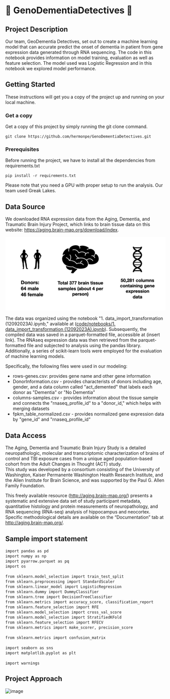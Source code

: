 # 🧬 GenoDementiaDetectives 🧬

## Project Description
Our team, GeoDementia Detectives, set out to create a machine learning model that can accurate predict the onset of dementia in patient from gene expression data generated through RNA sequencing. The code in this notebook provides information on model training, evaluation as well as feature selection. The model used was Logistic Regression and in this notebook we explored model performance.

## Getting Started

These instructions will get you a copy of the project up and running on your local machine.

### Get a copy

Get a copy of this project by simply running the git clone command.

``` git
git clone https://github.com/hermonpe/GenoDementiaDetectives.git
```

### Prerequisites

Before running the project, we have to install all the dependencies from requirements.txt

``` pip
pip install -r requirements.txt
```

Please note that you need a GPU with proper setup to run the analysis.  Our team used Greak Lakes.

## Data Source
We downloaded RNA expression data from the Aging, Dementia, and Traumatic Brain Injury Project, which links to brain tissue data on this website: https://aging.brain-map.org/download/index. 

![image](https://github.com/genodementia-detectives/GenoDementiaDetectives/blob/main/images/data_source_image.png)

The data was organized using the notebook "1. data_import_transformation (12092023A).ipynb," available at ([code/notebooks/1. data_import_transformation (12092023A).ipynb](https://github.com/genodementia-detectives/GenoDementiaDetectives/blob/70e74de5fc3448c190cc608699ed841487c14584/code/notebooks/1.%20data_import_transformation%20(12092023A).ipynb)). Subsequently, the compiled data was saved in a parquet-formatted file, accessible at (insert link). The RNAseq expression data was then retrieved from the parquet-formatted file and subjected to analysis using the pandas library. Additionally, a series of scikit-learn tools were employed for the evaluation of machine learning models.

Specifically, the following files were used in our modeling:
* rows-genes.csv: provides gene name and other gene information
* DonorInformation.csv - provides characterists of donors including age, gender, and a data column called "act_demented" that labels each donor as "Dementia" or "No Dementia"
* columns-samples.csv - provides information about the tissue sample and connects the "rnaseq_profile_id" to a "donor_id," which helps with merging datasets
* fpkm_table_normalized.csv - provides normalized gene expression data by "gene_id" and "rnaseq_profile_id"

## Data Access

The Aging, Dementia and Traumatic Brain Injury Study is a detailed neuropathologic, molecular and transcriptomic characterization of brains of control 
and TBI exposure cases from a unique aged population-based cohort from the Adult Changes in Thought (ACT) study.  
This study was developed by a consortium consisting of the University of Washington, Kaiser Permanente Washington Health Research Institute, 
and the Allen Institute for Brain Science, and was supported by the Paul G. Allen Family Foundation. 

This freely available resource (http://aging.brain-map.org/) presents a systematic and extensive data set of study participant metadata, 
quantitative histology and protein measurements of neuropathology, and RNA sequencing (RNA-seq) analysis of hippocampus and neocortex. 
Specific methodological details are available on the “Documentation” tab at http://aging.brain-map.org/.

## Sample import statement
```
import pandas as pd
import numpy as np
import pyarrow.parquet as pq
import os

from sklearn.model_selection import train_test_split
from sklearn.preprocessing import StandardScaler
from sklearn.linear_model import LogisticRegression
from sklearn.dummy import DummyClassifier
from sklearn.tree import DecisionTreeClassifier
from sklearn.metrics import accuracy_score, classification_report
from sklearn.feature_selection import RFE
from sklearn.model_selection import cross_val_score
from sklearn.model_selection import StratifiedKFold
from sklearn.feature_selection import RFECV
from sklearn.metrics import make_scorer, precision_score

from sklearn.metrics import confusion_matrix

import seaborn as sns
import matplotlib.pyplot as plt

import warnings
```

## Project Approach
![image](https://github.com/hermonpe/GenoDementiaDetectives/blob/main/SIADS699_visual_for%20git%20readme.gif)
